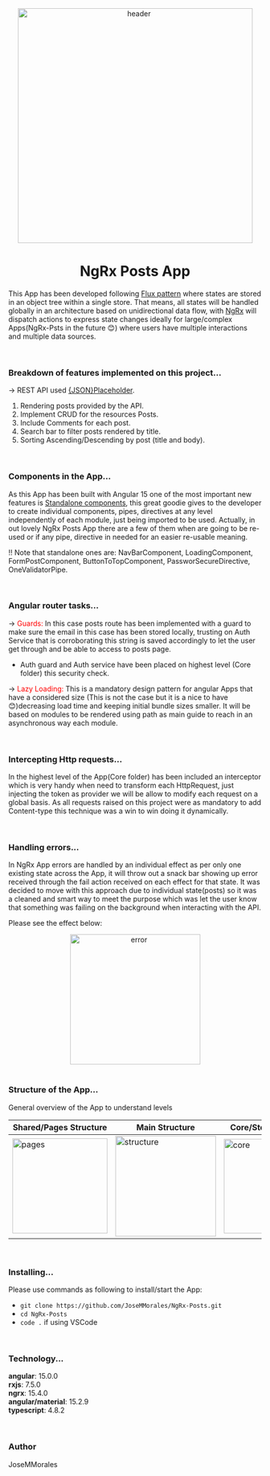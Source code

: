  <div align="center">
 <img width="467" alt="header" src="https://github.com/JoseMMorales/ionic-nav-siblings-data/assets/43299285/5f9d5181-4405-4edc-8203-5db89c04ea37">

<br>

# NgRx Posts App

 </div>

This App has been developed following [Flux pattern](https://ngrx.io/guide/store) where states are stored in an object tree within a single store. That means, all states will be handled globally in an architecture based on unidirectional data flow, with [NgRx](https://ngrx.io/) will dispatch actions to express state changes ideally for large/complex Apps(NgRx-Psts in the future 😊) where users have multiple interactions and multiple data sources.

</br>

### Breakdown of features implemented on this project...

&rarr; REST API used [{JSON}Placeholder](https://jsonplaceholder.typicode.com/).

1. Rendering posts provided by the API.
2. Implement CRUD for the resources Posts.
3. Include Comments for each post.
4. Search bar to filter posts rendered by title.
5. Sorting Ascending/Descending by post (title and body).

</br>

### Components in the App...

As this App has been built with Angular 15 one of the most important new features is [Standalone components](https://angular.io/guide/standalone-components), this great goodie gives to the developer to create individual components, pipes, directives at any level independently of each module, just being imported to be used. Actually, in out lovely NgRx Posts App there are a few of them when are going to be re-used or if any pipe, directive in needed for an easier re-usable meaning.

!! Note that standalone ones are: NavBarComponent, LoadingComponent, FormPostComponent, ButtonToTopComponent, PassworSecureDirective, OneValidatorPipe.

</br>

### Angular router tasks...

&rarr; <span style="color:red"> Guards:</span> In this case posts route has been implemented with a guard to make sure the email in this case has been stored locally, trusting on Auth Service that is corroborating this string is saved accordingly to let the user get through and be able to access to posts page.

- Auth guard and Auth service have been placed on highest level (Core folder) this security check.

&rarr; <span style="color:red"> Lazy Loading:</span> This is a mandatory design pattern for angular Apps that have a considered size (This is not the case but it is a nice to have 😊)decreasing load time and keeping initial bundle sizes smaller. It will be based on modules to be rendered using path as main guide to reach in an asynchronous way each module.

</br>

### Intercepting Http requests...

In the highest level of the App(Core folder) has been included an interceptor which is very handy when need to transform each HttpRequest, just injecting the token as provider we will be allow to modify each request on a global basis. As all requests raised on this project were as mandatory to add Content-type this technique was a win to win doing it dynamically.

<br>

### Handling errors...

In NgRx App errors are handled by an individual effect as per only one existing state across the App, it will throw out a snack bar showing up error received through the fail action received on each effect for that state. It was decided to move with this approach due to individual state(posts) so it was a cleaned and smart way to meet the purpose which was let the user know that something was failing on the background when interacting with the API.

Please see the effect below:

<div align="center">
<img width="259" alt="error" src="https://github.com/JoseMMorales/ionic-nav-siblings-data/assets/43299285/1a1ee28f-4501-4c7b-8a3e-88f514125415">
</div>

</br>

### Structure of the App...

General overview of the App to understand levels

<div align="center">

| **Shared/Pages Structure**                                                                                                                       | **Main Structure**                                                                                                                                   | **Core/Store Structure**                                                                                                                        |
| ------------------------------------------------------------------------------------------------------------------------------------------------ | ---------------------------------------------------------------------------------------------------------------------------------------------------- | ----------------------------------------------------------------------------------------------------------------------------------------------- |
| <img width="189" alt="pages" src="https://github.com/JoseMMorales/ionic-nav-siblings-data/assets/43299285/d5730f48-0fc2-44f3-9548-4c81cfd21418"> | <img width="200" alt="structure" src="https://github.com/JoseMMorales/ionic-nav-siblings-data/assets/43299285/2b5935b5-a4e9-4382-84c9-9fe8d6ca907a"> | <img width="188" alt="core" src="https://github.com/JoseMMorales/ionic-nav-siblings-data/assets/43299285/1cb365e8-9cab-4ff1-91a5-08c1a3ca8e14"> |

</div>

</br>

### Installing...

Please use commands as following to install/start the App:

- `git clone https://github.com/JoseMMorales/NgRx-Posts.git`
- `cd NgRx-Posts`
- `code .` if using VSCode

</br>

### Technology...

<b>angular</b>: 15.0.0</br>
<b>rxjs</b>: 7.5.0</br>
<b>ngrx</b>: 15.4.0</br>
<b>angular/material</b>: 15.2.9</br>
<b>typescript</b>: 4.8.2</br>

</br>

### Author

JoseMMorales

